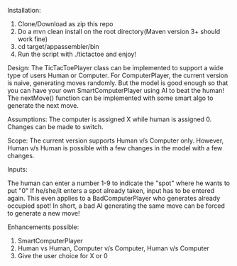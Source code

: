 Installation:
1. Clone/Download as zip this repo
2. Do a mvn clean install on the root directory(Maven version 3+ should work fine)
3. cd target/appassembler/bin
4. Run the script with ./tictactoe and enjoy!


Design:
The TicTacToePlayer class can be implemented to support a wide type of users
Human or Computer. For ComputerPlayer, the current version is naive, generating moves randomly.
But the model is good enough so that you can have your own SmartComputerPlayer using AI to beat the human!
The nextMove() function can be implemented with some smart algo to generate the next move.

Assumptions:
The computer is assigned X while human is assigned 0. Changes can be made to switch.


Scope:
The current version supports Human v/s Computer only. However, Human v/s Human is possible with a few changes in the model with a few changes.

Inputs:

The human can enter a number 1-9 to indicate the "spot" where he wants to put "0"
If he/she/it enters a spot already taken, input has to be entered again. This even applies to a
BadComputerPlayer who generates already occupied spot! In short, a bad AI generating the same move can be forced to generate a new move!



Enhancements possible:
1. SmartComputerPlayer
2. Human vs Human, Computer v/s Computer, Human v/s Computer
3. Give the user choice for X or 0